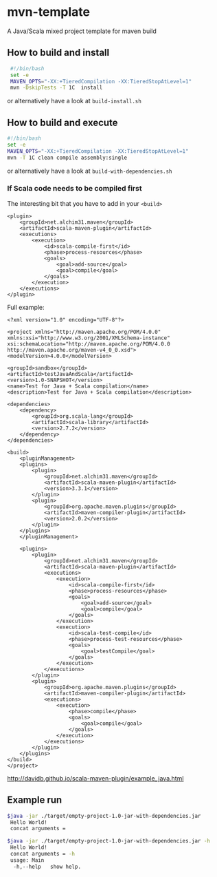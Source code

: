 # mvn-template
A Java/Scala mixed project template for maven build

## How to build and install  
```bash
 #!/bin/bash 
 set -e 
 MAVEN_OPTS="-XX:+TieredCompilation -XX:TieredStopAtLevel=1"
 mvn -DskipTests -T 1C  install
```

or alternatively have a look at `build-install.sh`

## How to build and execute 
```bash 
#!/bin/bash 
set -e 
MAVEN_OPTS="-XX:+TieredCompilation -XX:TieredStopAtLevel=1"
mvn -T 1C clean compile assembly:single
```
or alternatively have a look at `build-with-dependencies.sh`

### If Scala code needs to be compiled first 
The interesting bit that you have to add in your `<build>`
```
<plugin>
	<groupId>net.alchim31.maven</groupId>
	<artifactId>scala-maven-plugin</artifactId>
	<executions>
		<execution>
			<id>scala-compile-first</id>
			<phase>process-resources</phase>
			<goals>
				<goal>add-source</goal>
				<goal>compile</goal>
			</goals>
		</execution>	
	</executions>
</plugin>
```

Full example: 

```
<?xml version="1.0" encoding="UTF-8"?>

<project xmlns="http://maven.apache.org/POM/4.0.0" xmlns:xsi="http://www.w3.org/2001/XMLSchema-instance"
xsi:schemaLocation="http://maven.apache.org/POM/4.0.0 http://maven.apache.org/maven-v4_0_0.xsd">
<modelVersion>4.0.0</modelVersion>

<groupId>sandbox</groupId>
<artifactId>testJavaAndScala</artifactId>
<version>1.0-SNAPSHOT</version>
<name>Test for Java + Scala compilation</name>
<description>Test for Java + Scala compilation</description>

<dependencies>
	<dependency>
		<groupId>org.scala-lang</groupId>
		<artifactId>scala-library</artifactId>
		<version>2.7.2</version>
	</dependency>
</dependencies>

<build>
	<pluginManagement>
	<plugins>
		<plugin>
			<groupId>net.alchim31.maven</groupId>
			<artifactId>scala-maven-plugin</artifactId>
			<version>3.3.1</version>
		</plugin>
		<plugin>
			<groupId>org.apache.maven.plugins</groupId>
			<artifactId>maven-compiler-plugin</artifactId>
			<version>2.0.2</version>
		</plugin>
	</plugins>
	</pluginManagement>
	
	<plugins>
		<plugin>
			<groupId>net.alchim31.maven</groupId>
			<artifactId>scala-maven-plugin</artifactId>
			<executions>
				<execution>
					<id>scala-compile-first</id>
					<phase>process-resources</phase>
					<goals>
						<goal>add-source</goal>
						<goal>compile</goal>
					</goals>
				</execution>
				<execution>
					<id>scala-test-compile</id>
					<phase>process-test-resources</phase>
					<goals>
						<goal>testCompile</goal>
					</goals>
				</execution>
			</executions>
		</plugin>
		<plugin>
			<groupId>org.apache.maven.plugins</groupId>
			<artifactId>maven-compiler-plugin</artifactId>
			<executions>
				<execution>
					<phase>compile</phase>
					<goals>
						<goal>compile</goal>
					</goals>
				</execution>
			</executions>
		</plugin>
	</plugins>
</build>
</project>
```
http://davidb.github.io/scala-maven-plugin/example_java.html

## Example run
```bash
$java -jar ./target/empty-project-1.0-jar-with-dependencies.jar 
 Hello World!
 concat arguments =
```
```bash 
$java -jar ./target/empty-project-1.0-jar-with-dependencies.jar -h 
 Hello World!
 concat arguments = -h
 usage: Main
  -h,--help   show help.
```

